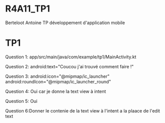 # R4A11_TP1
Berteloot Antoine
TP développement d'application mobile

# TP1

Question 1: app/src/main/java/com/example/tp1/MainActivity.kt

Question 2: android:text="Coucou j'ai trouvé comment faire !"

Question 3: android:icon="@mipmap/ic_launcher"    android:roundIcon="@mipmap/ic_launcher_round"

Question 4: Oui car je donne la text view à intent

Question 5: Oui 

Question 6:Donner le contenie de la text view à l'intent a la plaace de l'edit text



